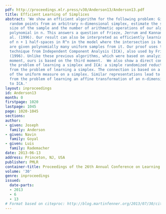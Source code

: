 ```yaml
---
pdf: http://proceedings.mlr.press/v30/Anderson13/Anderson13.pdf
title: Efficient Learning of Simplices
abstract: 'We show an efficient algorithm for the following problem: Given uniformly
  random points from an arbitrary n-dimensional simplex, estimate the simplex. The
  size of the sample and the number of arithmetic operations of our algorithm are
  polynomial in n. This answers a question of Frieze, Jerrum and Kannan Frieze et
  al. (1996). Our result can also be interpreted as efficiently learning the intersection
  of n + 1 half-spaces in R^n in the model where the intersection is bounded and we
  are given polynomially many uniform samples from it. Our proof uses the local search
  technique from Independent Component Analysis (ICA), also used by Frieze et al.
  (1996). Unlike these previous algorithms, which were based on analyzing the fourth
  moment, ours is based on the third moment.  We also show a direct connection between
  the problem of learning a simplex and ICA: a simple randomized reduction to ICA
  from the problem of learning a simplex. The connection is based on a known representation
  of the uniform measure on a simplex. Similar representations lead to a reduction
  from the problem of learning an affine transformation of an n-dimensional l_p ball
  to ICA.'
layout: inproceedings
id: Anderson13
month: 0
firstpage: 1020
lastpage: 1045
page: 1020-1045
sections: 
author:
- given: Joseph
  family: Anderson
- given: Navin
  family: Goyal
- given: Luis
  family: Rademacher
date: 2013-06-13
address: Princeton, NJ, USA
publisher: PMLR
container-title: Proceedings of the 26th Annual Conference on Learning Theory
volume: '30'
genre: inproceedings
issued:
  date-parts:
  - 2013
  - 6
  - 13
# Format based on citeproc: http://blog.martinfenner.org/2013/07/30/citeproc-yaml-for-bibliographies/
---
```

